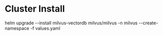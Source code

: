 # Cluster Install
helm upgrade --install milvus-vectordb milvus/milvus -n milvus --create-namespace -f values.yaml